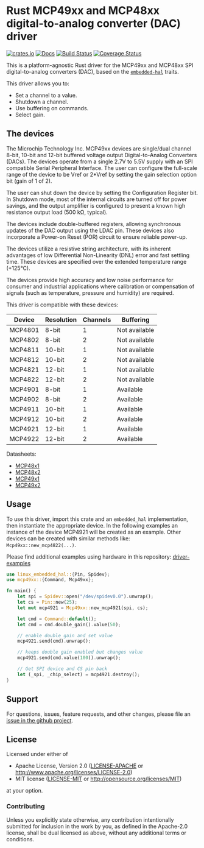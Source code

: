 # Rust MCP49xx and MCP48xx digital-to-analog converter (DAC) driver

[![crates.io](https://img.shields.io/crates/v/mcp49xx.svg)](https://crates.io/crates/mcp49xx)
[![Docs](https://docs.rs/mcp49xx/badge.svg)](https://docs.rs/mcp49xx)
[![Build Status](https://github.com/eldruin/mcp49xx-rs/workflows/Build/badge.svg)](https://github.com/eldruin/mcp49xx-rs/actions?query=workflow%3ABuild)
[![Coverage Status](https://coveralls.io/repos/github/eldruin/mcp49xx-rs/badge.svg?branch=master)](https://coveralls.io/github/eldruin/mcp49xx-rs?branch=master)

This is a platform-agnostic Rust driver for the MCP49xx and MCP48xx SPI
digital-to-analog converters (DAC), based on the [`embedded-hal`] traits.

[`embedded-hal`]: https://github.com/rust-embedded/embedded-hal

This driver allows you to:
- Set a channel to a value.
- Shutdown a channel.
- Use buffering on commands.
- Select gain.

## The devices
The Microchip Technology Inc. MCP49xx devices are single/dual channel 8-bit,
10-bit and 12-bit buffered voltage output Digital-to-Analog Converters
(DACs). The devices operate from a single 2.7V to 5.5V supply with an SPI
compatible Serial Peripheral Interface. The user can configure the
full-scale range of the device to be Vref or 2*Vref by setting the gain
selection option bit (gain of 1 of 2).

The user can shut down the device by setting the Configuration Register bit.
In Shutdown mode, most of the internal circuits are turned off for power
savings, and the output amplifier is configured to present a known high
resistance output load (500 kΩ, typical).

The devices include double-buffered registers, allowing synchronous updates
of the DAC output using the LDAC pin. These devices also incorporate a
Power-on Reset (POR) circuit to ensure reliable power-up.

The devices utilize a resistive string architecture, with its inherent
advantages of low Differential Non-Linearity (DNL) error and fast settling
time. These devices are specified over the extended temperature range (+125°C).

The devices provide high accuracy and low noise performance for consumer
and industrial applications where calibration or compensation of signals
(such as temperature, pressure and humidity) are required.

This driver is compatible with these devices:

| Device  | Resolution | Channels | Buffering     |
|---------|------------|----------|---------------|
| MCP4801 | 8-bit      | 1        | Not available |
| MCP4802 | 8-bit      | 2        | Not available |
| MCP4811 | 10-bit     | 1        | Not available |
| MCP4812 | 10-bit     | 2        | Not available |
| MCP4821 | 12-bit     | 1        | Not available |
| MCP4822 | 12-bit     | 2        | Not available |
| MCP4901 | 8-bit      | 1        | Available     |
| MCP4902 | 8-bit      | 2        | Available     |
| MCP4911 | 10-bit     | 1        | Available     |
| MCP4912 | 10-bit     | 2        | Available     |
| MCP4921 | 12-bit     | 1        | Available     |
| MCP4922 | 12-bit     | 2        | Available     |

Datasheets:
- [MCP48x1](http://ww1.microchip.com/downloads/en/DeviceDoc/22244B.pdf)
- [MCP48x2](http://ww1.microchip.com/downloads/en/DeviceDoc/20002249B.pdf)
- [MCP49x1](http://ww1.microchip.com/downloads/en/DeviceDoc/22248a.pdf)
- [MCP49x2](http://ww1.microchip.com/downloads/en/DeviceDoc/22250A.pdf)

## Usage

To use this driver, import this crate and an `embedded_hal` implementation,
then instantiate the appropriate device.
In the following examples an instance of the device MCP4921 will be created
as an example. Other devices can be created with similar methods like:
`Mcp49xx::new_mcp4822(...)`.

Please find additional examples using hardware in this repository: [driver-examples]

[driver-examples]: https://github.com/eldruin/driver-examples

```rust
use linux_embedded_hal::{Pin, Spidev};
use mcp49xx::{Command, Mcp49xx};

fn main() {
    let spi = Spidev::open("/dev/spidev0.0").unwrap();
    let cs = Pin::new(25);
    let mut mcp4921 = Mcp49xx::new_mcp4921(spi, cs);

    let cmd = Command::default();
    let cmd = cmd.double_gain().value(50);

    // enable double gain and set value
    mcp4921.send(cmd).unwrap();

    // keeps double gain enabled but changes value
    mcp4921.send(cmd.value(100)).unwrap();

    // Get SPI device and CS pin back
    let (_spi, _chip_select) = mcp4921.destroy();
}
```

## Support

For questions, issues, feature requests, and other changes, please file an
[issue in the github project](https://github.com/eldruin/mcp49xx-rs/issues).

## License

Licensed under either of

 * Apache License, Version 2.0 ([LICENSE-APACHE](LICENSE-APACHE) or
   http://www.apache.org/licenses/LICENSE-2.0)
 * MIT license ([LICENSE-MIT](LICENSE-MIT) or
   http://opensource.org/licenses/MIT)

at your option.

### Contributing

Unless you explicitly state otherwise, any contribution intentionally submitted
for inclusion in the work by you, as defined in the Apache-2.0 license, shall
be dual licensed as above, without any additional terms or conditions.


